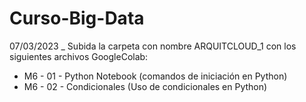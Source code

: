 # Curso-Big-Data
07/03/2023 _ Subida la carpeta con nombre ARQUITCLOUD_1 con los siguientes archivos GoogleColab:
  - M6 - 01 - Python Notebook (comandos de iniciación en Python)
  - M6 - 02 - Condicionales (Uso de condicionales en Python)
  
